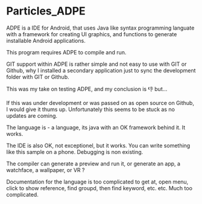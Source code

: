 # Particles_ADPE

ADPE is a IDE for Android, that uses Java like syntax programming languate with a framework for creating UI graphics, and functions to generate installable Android applications.

This program requires ADPE to compile and run.

GIT support within ADPE is rather simple and not easy to use with GIT or Github, why I installed a secondary application just to sync the development folder with GIT or Github.

This was my take on testing ADPE, and my conclusion is 👎 but...

If this was under development or was passed on as open source on Github, I would give it thums up. Unfortunately this seems to be stuck as no updates are coming.

The language is - a language, its java with an OK framework behind it. It works.

The IDE is also OK, not exceptionel, but it works. You can write something like this sample on a phone. Debugging is non existing.

The compiler can generate a preview and run it, or generate an app, a watchface, a wallpaper, or VR ?

Documentation for the language is too complicated to get at, open menu, click to show reference, find groupd, then find keyword, etc. etc. Much too complicated.
